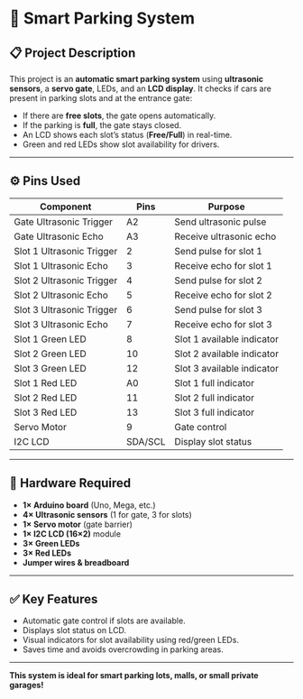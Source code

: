 # 🚗 Smart Parking System

## 📋 Project Description

This project is an **automatic smart parking system** using **ultrasonic sensors**, a **servo gate**, LEDs, and an **LCD display**. It checks if cars are present in parking slots and at the entrance gate:
- If there are **free slots**, the gate opens automatically.
- If the parking is **full**, the gate stays closed.
- An LCD shows each slot’s status (**Free/Full**) in real-time.
- Green and red LEDs show slot availability for drivers.

---

## ⚙️ Pins Used

| Component | Pins | Purpose |
|-----------|------|---------|
| Gate Ultrasonic Trigger | A2 | Send ultrasonic pulse |
| Gate Ultrasonic Echo | A3 | Receive ultrasonic echo |
| Slot 1 Ultrasonic Trigger | 2 | Send pulse for slot 1 |
| Slot 1 Ultrasonic Echo | 3 | Receive echo for slot 1 |
| Slot 2 Ultrasonic Trigger | 4 | Send pulse for slot 2 |
| Slot 2 Ultrasonic Echo | 5 | Receive echo for slot 2 |
| Slot 3 Ultrasonic Trigger | 6 | Send pulse for slot 3 |
| Slot 3 Ultrasonic Echo | 7 | Receive echo for slot 3 |
| Slot 1 Green LED | 8 | Slot 1 available indicator |
| Slot 2 Green LED | 10 | Slot 2 available indicator |
| Slot 3 Green LED | 12 | Slot 3 available indicator |
| Slot 1 Red LED | A0 | Slot 1 full indicator |
| Slot 2 Red LED | 11 | Slot 2 full indicator |
| Slot 3 Red LED | 13 | Slot 3 full indicator |
| Servo Motor | 9 | Gate control |
| I2C LCD | SDA/SCL | Display slot status |

---

## 🧰 Hardware Required

- **1× Arduino board** (Uno, Mega, etc.)
- **4× Ultrasonic sensors** (1 for gate, 3 for slots)
- **1× Servo motor** (gate barrier)
- **1× I2C LCD (16×2)** module
- **3× Green LEDs**
- **3× Red LEDs**
- **Jumper wires & breadboard**

---

## ✅ Key Features

- Automatic gate control if slots are available.
- Displays slot status on LCD.
- Visual indicators for slot availability using red/green LEDs.
- Saves time and avoids overcrowding in parking areas.

---

**This system is ideal for smart parking lots, malls, or small private garages!**
